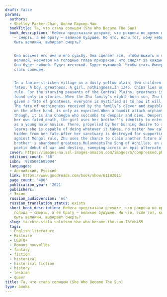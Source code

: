 ```yaml
---
draft: false
params:
  authors:
  - Shelley Parker-Chan, Шелли Паркер-Чан
  bookTitle: Та, что стала солнцем (She Who Became The Sun)
  book_description: 'Небеса предсказали девушке, что рождена во время войны и голода
    — смерть, а ее брату — великое будущее. Но что, если тот, кому небо предписало
    быть великим, выбирает смерть?


    Она возьмет его имя и его судьбу. Она сделает все, чтобы выжить и самой стать
    великой, несмотря на голодные глаза призраков, что следят за каждым ее шагом.
    Она будет гибкой. Будет жестокой. Будет мужчиной. Чтобы стать Императором. Чтобы
    стать солнцем.


    In a famine-stricken village on a dusty yellow plain, two children are given two
    fates. A boy, greatness. A girl, nothingness…In 1345, China lies under harsh Mongol
    rule. For the starving peasants of the Central Plains, greatness is something
    found only in stories. When the Zhu family’s eighth-born son, Zhu Chongba, is
    given a fate of greatness, everyone is mystified as to how it will come to pass.
    The fate of nothingness received by the family’s clever and capable second daughter,
    on the other hand, is only as expected.When a bandit attack orphans the two children,
    though, it is Zhu Chongba who succumbs to despair and dies. Desperate to escape
    her own fated death, the girl uses her brother''s identity to enter a monastery
    as a young male novice. There, propelled by her burning desire to survive, Zhu
    learns she is capable of doing whatever it takes, no matter how callous, to stay
    hidden from her fate.After her sanctuary is destroyed for supporting the rebellion
    against Mongol rule, Zhu uses the chance to claim another future altogether: her
    brother''s abandoned greatness.MulanmeetsThe Song of Achilles; an accomplished,
    poetic debut of war and destiny, sweeping across an epic alternate China.'
  cover: https://images-na.ssl-images-amazon.com/images/S/compressed.photo.goodreads.com/books/1625048838i/48727813.jpg
  editions count: '58'
  isbn: '9785041605094'
  languages:
  - Английский, Русский
  link: https://www.goodreads.com/book/show/61182011
  page_count: '480'
  publication_year: '2021'
  publishers:
  - Эксмо
  russian_audioversion: 'no'
  russian_translation_status: exists
  short_book_description: Небеса предсказали девушке, что рождена во время войны и
    голода — смерть, а ее брату — великое будущее. Но что, если тот, кому небо предписало
    быть великим, выбирает смерть?
  slug: ta-chto-stala-solntsem-she-who-became-the-sun-76feb455
  tags:
  - English literature
  - Histoire
  - LGBTQ+
  - Romans nouvelles
  - fantasy
  - fiction
  - historical
  - historical fiction
  - history
  - lesbian
  - queer
title: Та, что стала солнцем (She Who Became The Sun)
type: books
---
```

